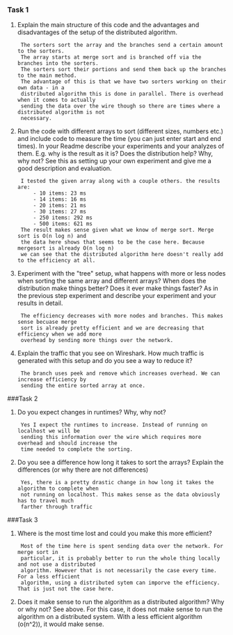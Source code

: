 ### Task 1
1. Explain the main structure of this code and the advantages and disadvantages of 
   the setup of the distributed algorithm.
   
        The sorters sort the array and the branches send a certain amount to the sorters. 
        The array starts at merge sort and is branched off via the branches into the sorters.
        The sorters sort their portions and send them back up the branches to the main method.
        The advantage of this is that we have two sorters working on their own data - in a 
        distributed algorithm this is done in parallel. There is overhead when it comes to actually 
        sending the data over the wire though so there are times where a distributed algorithm is not 
        necessary.
   
2. Run the code with different arrays to sort (different sizes, numbers etc.) and include
   code to measure the time (you can just enter start and end times). In your Readme
   describe your experiments and your analyzes of them. E.g. why is the result as it
   is? Does the distribution help? Why, why not? See this as setting up your own
   experiment and give me a good description and evaluation.
   
        I tested the given array along with a couple others. the results are:
            - 10 items: 23 ms 
            - 14 items: 16 ms
            - 20 items: 21 ms
            - 30 items: 27 ms
            - 250 items: 292 ms
            - 500 items: 621 ms
        The result makes sense given what we know of merge sort. Merge sort is O(n log n) and 
        the data here shows that seems to be the case here. Because mergesort is already O(n log n)
        we can see that the distributed algorithm here doesn't really add to the efficiency at all.
   
3. Experiment with the "tree" setup, what happens with more or less nodes when sorting
   the same array and different arrays? When does the distribution make things better?
   Does it ever make things faster? As in the previous step experiment and describe
   your experiment and your results in detail.
   
        The efficiency decreases with more nodes and branches. This makes sense becuase merge 
        sort is already pretty efficient and we are decreasing that efficiency when we add more 
        overhead by sending more things over the network.
   
4. Explain the traffic that you see on Wireshark. How much traffic is generated with
   this setup and do you see a way to reduce it?
   
        The branch uses peek and remove which increases overhead. We can increase efficiency by 
        sending the entire sorted array at once.

###Task 2
1. Do you expect changes in runtimes? Why, why not?
        
        Yes I expect the runtimes to increase. Instead of running on localhost we will be 
        sending this information over the wire which requires more overhead and should increase the 
        time needed to complete the sorting.

2. Do you see a difference how long it takes to sort the arrays? Explain the differences
   (or why there are not differences)
   
        Yes, there is a pretty drastic change in how long it takes the algorithm to complete when 
        not running on localhost. This makes sense as the data obviously has to travel much 
        farther through traffic

###Task 3
1. Where is the most time lost and could you make this more efficient?

        Most of the time here is spent sending data over the network. For merge sort in 
        particular, it is probably better to run the whole thing locally and not use a distributed 
        algorithm. However that is not necessarily the case every time. For a less efficient 
        algorithm, using a distributed sytem can imporve the efficiency. That is just not the case here.
2. Does it make sense to run the algorithm as a distributed algorithm? Why or why
   not?
        See above. For this case, it does not make sense to run the algorithm on a distributed 
        system. With a less efficient algorithm (o(n^2)), it would make sense.